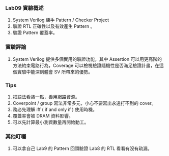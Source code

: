 ### Lab09 實驗概述
1. System Verilog 練手 Pattern / Checker Project
2. 驗證 RTL 正確性以及有效產生 Pattern 。
3. 驗證 Pattern 覆蓋率。

### 實驗評論
1. System Verilog 提供多個實用的驗證功能，其中 Assertion 可以用更高階的方法約束電路行為，Coverage 可以檢視驗證隨機性是否滿足驗證計畫，在這個實驗中能深刻體會 SV 所帶來的優勢。

### Tips

1. 把語法看熟一點，善用網路資源。
2. Coverpoint / group 寫法非常多元，小心不要寫出永遠打不到的 cover。
3. 務必先理解 iff ( if and only if ) 使用時機。
4. 覆蓋率會被 DRAM 資料影響。
5. 可以先計算最小測資數量再開始動工。

### 其他叮囑
1. 可以拿自己 Lab9 的 Pattern 回頭驗證 Lab8 的 RTL 看看有沒有疏漏。